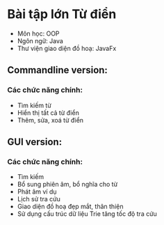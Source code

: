 # Bài tập lớn Từ điển

- Môn học: OOP
- Ngôn ngữ: Java
- Thư viện giao diện đồ hoạ: JavaFx
## Commandline version:
### Các chức năng chính:
- Tìm kiếm từ
- Hiển thị tất cả từ điển
- Thêm, sửa, xoá từ điển
## GUI version:
### Các chức năng chính:
- Tìm kiếm
- Bổ sung phiên âm, bổ nghĩa cho từ
- Phát âm ví dụ
- Lịch sử tra cứu
- Giao diện đồ hoạ đẹp mắt, thân thiện
- Sử dụng cấu trúc dữ liệu Trie tăng tốc độ tra cứu
